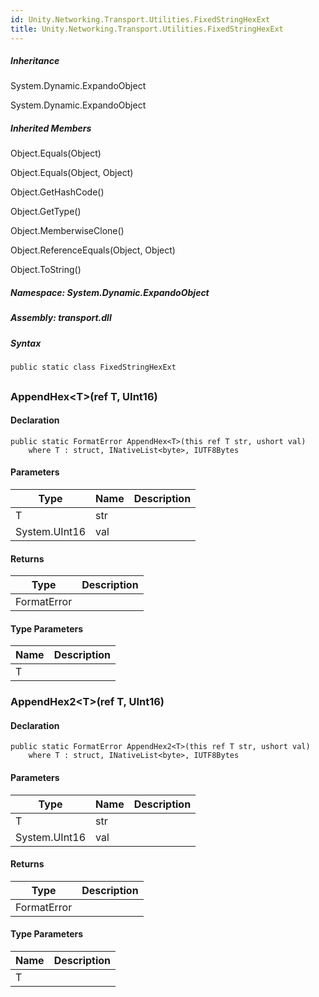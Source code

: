 ```yaml
---  
id: Unity.Networking.Transport.Utilities.FixedStringHexExt  
title: Unity.Networking.Transport.Utilities.FixedStringHexExt  
---
```


<div class="markdown level0 summary">

</div>

<div class="markdown level0 conceptual">

</div>

<div class="inheritance">

##### Inheritance

<div class="level0">

System.Dynamic.ExpandoObject

</div>

<div class="level1">

System.Dynamic.ExpandoObject

</div>

</div>

<div class="inheritedMembers">

##### Inherited Members

<div>

Object.Equals(Object)

</div>

<div>

Object.Equals(Object, Object)

</div>

<div>

Object.GetHashCode()

</div>

<div>

Object.GetType()

</div>

<div>

Object.MemberwiseClone()

</div>

<div>

Object.ReferenceEquals(Object, Object)

</div>

<div>

Object.ToString()

</div>

</div>

##### **Namespace**: System.Dynamic.ExpandoObject

##### **Assembly**: transport.dll

##### Syntax

``` lang-csharp
public static class FixedStringHexExt
```

## 

### AppendHex\<T>(ref T, UInt16)

<div class="markdown level1 summary">

</div>

<div class="markdown level1 conceptual">

</div>

#### Declaration

``` lang-csharp
public static FormatError AppendHex<T>(this ref T str, ushort val)
    where T : struct, INativeList<byte>, IUTF8Bytes
```

#### Parameters

| Type          | Name | Description |
|---------------|------|-------------|
| T             | str  |             |
| System.UInt16 | val  |             |

#### Returns

| Type        | Description |
|-------------|-------------|
| FormatError |             |

#### Type Parameters

| Name | Description |
|------|-------------|
| T    |             |

### AppendHex2\<T>(ref T, UInt16)

<div class="markdown level1 summary">

</div>

<div class="markdown level1 conceptual">

</div>

#### Declaration

``` lang-csharp
public static FormatError AppendHex2<T>(this ref T str, ushort val)
    where T : struct, INativeList<byte>, IUTF8Bytes
```

#### Parameters

| Type          | Name | Description |
|---------------|------|-------------|
| T             | str  |             |
| System.UInt16 | val  |             |

#### Returns

| Type        | Description |
|-------------|-------------|
| FormatError |             |

#### Type Parameters

| Name | Description |
|------|-------------|
| T    |             |
